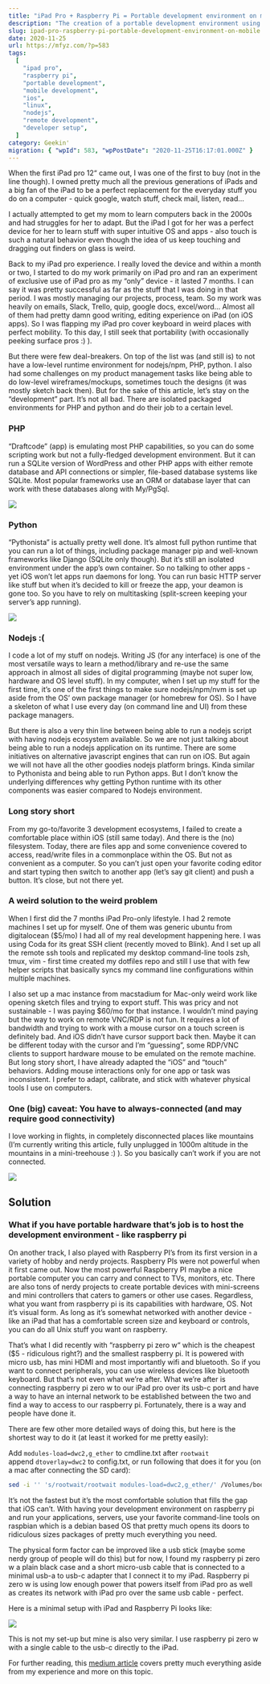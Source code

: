 ```yaml
---
title: "iPad Pro + Raspberry Pi = Portable development environment on mobile"
description: "The creation of a portable development environment using an iPad Pro paired with a Raspberry Pi is explored, detailing how this setup overcomes iOS limitations for coding by providing a full Linux environment for tasks like Node.js development."
slug: ipad-pro-raspberry-pi-portable-development-environment-on-mobile
date: 2020-11-25
url: https://mfyz.com/?p=583
tags:
  [
    "ipad pro",
    "raspberry pi",
    "portable development",
    "mobile development",
    "ios",
    "linux",
    "nodejs",
    "remote development",
    "developer setup",
  ]
category: Geekin'
migration: { "wpId": 583, "wpPostDate": "2020-11-25T16:17:01.000Z" }
---
```


When the first iPad pro 12“ came out, I was one of the first to buy (not in the line though). I owned pretty much all the previous generations of iPads and a big fan of the iPad to be a perfect replacement for the everyday stuff you do on a computer - quick google, watch stuff, check mail, listen, read…

I actually attempted to get my mom to learn computers back in the 2000s and had struggles for her to adapt. But the iPad I got for her was a perfect device for her to learn stuff with super intuitive OS and apps - also touch is such a natural behavior even though the idea of us keep touching and dragging out finders on glass is weird.

Back to my iPad pro experience. I really loved the device and within a month or two, I started to do my work primarily on iPad pro and ran an experiment of exclusive use of iPad pro as my “only” device - it lasted 7 months. I can say it was pretty successful as far as the stuff that I was doing in that period. I was mostly managing our projects, process, team. So my work was heavily on emails, Slack, Trello, quip, google docs, excel/word… Almost all of them had pretty damn good writing, editing experience on iPad (on iOS apps). So I was flapping my iPad pro cover keyboard in weird places with perfect mobility. To this day, I still seek that portability (with occasionally peeking surface pros :) ).

But there were few deal-breakers. On top of the list was (and still is) to not have a low-level runtime environment for nodejs/npm, PHP, python. I also had some challenges on my product management tasks like being able to do low-level wireframes/mockups, sometimes touch the designs (it was mostly sketch back then). But for the sake of this article, let’s stay on the “development” part. It’s not all bad. There are isolated packaged environments for PHP and python and do their job to a certain level.

### PHP

“Draftcode” (app) is emulating most PHP capabilities, so you can do some scripting work but not a fully-fledged development environment. But it can run a SQLite version of WordPress and other PHP apps with either remote database and API connections or simpler, file-based database systems like SQLite. Most popular frameworks use an ORM or database layer that can work with these databases along with My/PgSql.

![](/images/archive/en/2020/11/IMG_0407-1024x768.png)

### Python

“Pythonista” is actually pretty well done. It’s almost full python runtime that you can run a lot of things, including package manager pip and well-known frameworks like Django (SQLite only though). But it’s still an isolated environment under the app’s own container. So no talking to other apps - yet iOS won’t let apps run daemons for long. You can run basic HTTP server like stuff but when it’s decided to kill or freeze the app, your deamon is gone too. So you have to rely on multitasking (split-screen keeping your server’s app running).

![](/images/archive/en/2020/11/33198527-e0b02724-d0eb-11e7-8041-018213351bba-2-1600x1200.png)

### Nodejs :(

I code a lot of my stuff on nodejs. Writing JS (for any interface) is one of the most versatile ways to learn a method/library and re-use the same approach in almost all sides of digital programming (maybe not super low, hardware and OS level stuff). In my computer, when I set up my stuff for the first time, it’s one of the first things to make sure nodejs/npm/nvm is set up aside from the OS’ own package manager (or homebrew for OS). So I have a skeleton of what I use every day (on command line and UI) from these package managers.

But there is also a very thin line between being able to run a nodejs script with having nodejs ecosystem available. So we are not just talking about being able to run a nodejs application on its runtime. There are some initiatives on alternative javascript engines that can run on iOS. But again we will not have all the other goodies nodejs platform brings. Kinda similar to Pythonista and being able to run Python apps. But I don’t know the underlying differences why getting Python runtime with its other components was easier compared to Nodejs environment.

### Long story short

From my go-to/favorite 3 development ecosystems, I failed to create a comfortable place within iOS (still same today). And there is the (no) filesystem. Today, there are files app and some convenience covered to access, read/write files in a commonplace within the OS. But not as convenient as a computer. So you can’t just open your favorite coding editor and start typing then switch to another app (let’s say git client) and push a button. It’s close, but not there yet.

### A weird solution to the weird problem

When I first did the 7 months iPad Pro-only lifestyle. I had 2 remote machines I set up for myself. One of them was generic ubuntu from digitalocean ($5/mo) I had all of my real development happening here. I was using Coda for its great SSH client (recently moved to Blink). And I set up all the remote ssh tools and replicated my desktop command-line tools zsh, tmux, vim - first time created my dotfiles repo and still I use that with few helper scripts that basically syncs my command line configurations within multiple machines.

I also set up a mac instance from macstadium for Mac-only weird work like opening sketch files and trying to export stuff. This was pricy and not sustainable - I was paying $60/mo for that instance. I wouldn’t mind paying but the way to work on remote VNC/RDP is not fun. It requires a lot of bandwidth and trying to work with a mouse cursor on a touch screen is definitely bad. And iOS didn’t have cursor support back then. Maybe it can be different today with the cursor and I’m “guessing”, some RDP/VNC clients to support hardware mouse to be emulated on the remote machine. But long story short, I have already adapted the “iOS” and “touch” behaviors. Adding mouse interactions only for one app or task was inconsistent. I prefer to adapt, calibrate, and stick with whatever physical tools I use on computers.

### One (big) caveat: You have to always-connected (and may require good connectivity)

I love working in flights, in completely disconnected places like mountains (I’m currently writing this article, fully unplugged in 1000m altitude in the mountains in a mini-treehouse :) ). So you basically can’t work if you are not connected.

![](/images/archive/en/2020/11/Screen-Shot-2020-11-25-at-9.01.03-AM-1024x490.jpg)

## Solution

### What if you have portable hardware that’s job is to host the development environment - like raspberry pi

On another track, I also played with Raspberry PI’s from its first version in a variety of hobby and nerdy projects. Raspberry PIs were not powerful when it first came out. Now the most powerful Raspberry PI maybe a nice portable computer you can carry and connect to TVs, monitors, etc. There are also tons of nerdy projects to create portable devices with mini-screens and mini controllers that caters to gamers or other use cases. Regardless, what you want from raspberry pi is its capabilities with hardware, OS. Not it’s visual form. As long as it’s somewhat networked with another device - like an iPad that has a comfortable screen size and keyboard or controls, you can do all Unix stuff you want on raspberry.

That’s what I did recently with “raspberry pi zero w“ which is the cheapest ($5 - ridiculous right?) and the smallest raspberry pi. It is powered with micro usb, has mini HDMI and most importantly wifi and bluetooth. So if you want to connect peripherals, you can use wireless devices like bluetooth keyboard. But that’s not even what we’re after. What we’re after is connecting raspberry pi zero w to our iPad pro over its usb-c port and have a way to have an internal network to be established between the two and find a way to access to our raspberry pi. Fortunately, there is a way and people have done it.

There are few other more detailed ways of doing this, but here is the shortest way to do it (at least it worked for me pretty easily):

Add `modules-load=dwc2,g_ether` to cmdline.txt after `rootwait`  
append `dtoverlay=dwc2` to config.txt, or run following that does it for you (on a mac after connecting the SD card):

```sh
sed -i '' 's/rootwait/rootwait modules-load=dwc2,g_ether/' /Volumes/boot/cmdline.txt<br>echo 'dtoverlay=dwc2' >> /Volumes/boot/config.txt
```

It’s not the fastest but it’s the most comfortable solution that fills the gap that iOS can’t. With having your development environment on raspberry pi and run your applications, servers, use your favorite command-line tools on raspbian which is a debian based OS that pretty much opens its doors to ridiculous sizes packages of pretty much everything you need.

The physical form factor can be improved like a usb stick (maybe some nerdy group of people will do this) but for now, I found my raspberry pi zero w a plain black case and a short micro-usb cable that is connected to a minimal usb-a to usb-c adapter that I connect it to my iPad. Raspberry pi zero w is using low enough power that powers itself from iPad pro as well as creates its network with iPad pro over the same usb cable - perfect.

Here is a minimal setup with iPad and Raspberry Pi looks like:

![](/images/archive/en/2020/11/1_u_gtS4JhjExtIIRxZYKQ4g.jpg)

This is not my set-up but mine is also very similar. I use raspberry pi zero w with a single cable to the usb-c directly to the iPad.

For further reading, this [medium article](https://medium.com/sausheong/setting-up-a-raspberry-pi-4-as-an-development-machine-for-your-ipad-pro-3813f872fccc) covers pretty much everything aside from my experience and more on this topic.
